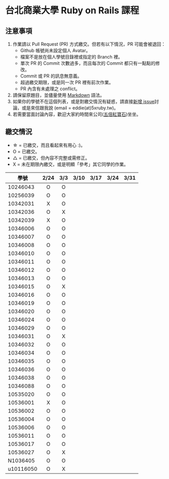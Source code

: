 # 台北商業大學 Ruby on Rails 課程

## 注意事項

1. 作業請以 Pull Request (PR) 方式繳交。但若有以下情況，PR 可能會被退回：
   * Github 帳號尚未設定個人 Avatar。
   * 檔案不是放在個人學號目錄裡或指定的 Branch 裡。
   * 單次 PR 的 Commit 次數過多，而且每次的 Commit 都只有一點點的修改。
   * Commit 或 PR 的訊息無意義。
   * 超過繳交期限，或是同一次 PR 裡有前次作業。
   * PR 內含有未處理之 conflict。
2. 請保留原題目，並儘量使用 [Markdown](http://daringfireball.net/projects/markdown/) 語法。
3. 如果你的學號不在這個列表，或是對繳交情況有疑惑，請直接[新增 issue](https://github.com/kaochenlong/ntub_homework/issues/new)討論，或是來信跟我說 (email = eddie(at)5xruby.tw)。
4. 若需要當面討論內容，歡迎大家約時間來公司([五倍紅寶石](https://5xruby.tw/))坐坐。

## 繳交情況

* ☆ = 已繳交，而且看起來有用心 :)。
* O = 已繳交。
* △ = 已繳交，但內容不完整或需修正。
* X = 未在期限內繳交，或是明顯「參考」其它同學的作業。

| 學號      | 2/24 | 3/3 | 3/10 | 3/17 | 3/24 | 3/31 |
| --------- |:----:|:---:|:----:|:----:|:----:|:----:|
| 10246043  |  O   |  O  |      |      |      |      |
| 10256039  |  O   |  O  |      |      |      |      |
| 10342031  |  X   |  O  |      |      |      |      |
| 10342036  |  O   |  X  |      |      |      |      |
| 10342039  |  X   |  O  |      |      |      |      |
| 10346006  |  O   |  O  |      |      |      |      |
| 10346007  |  O   |  O  |      |      |      |      |
| 10346008  |  O   |  O  |      |      |      |      |
| 10346010  |  O   |  O  |      |      |      |      |
| 10346011  |  O   |  O  |      |      |      |      |
| 10346012  |  O   |  O  |      |      |      |      |
| 10346013  |  O   |  O  |      |      |      |      |
| 10346015  |  O   |  X  |      |      |      |      |
| 10346016  |  O   |  O  |      |      |      |      |
| 10346019  |  O   |  O  |      |      |      |      |
| 10346020  |  O   |  O  |      |      |      |      |
| 10346024  |  O   |  O  |      |      |      |      |
| 10346029  |  O   |  O  |      |      |      |      |
| 10346031  |  O   |  X  |      |      |      |      |
| 10346032  |  O   |  O  |      |      |      |      |
| 10346034  |  O   |  O  |      |      |      |      |
| 10346035  |  O   |  O  |      |      |      |      |
| 10346036  |  O   |  O  |      |      |      |      |
| 10346038  |  O   |  O  |      |      |      |      |
| 10346088  |  O   |  O  |      |      |      |      |
| 10535020  |  O   |  O  |      |      |      |      |
| 10536001  |  X   |  O  |      |      |      |      |
| 10536002  |  O   |  O  |      |      |      |      |
| 10536004  |  O   |  O  |      |      |      |      |
| 10536006  |  O   |  O  |      |      |      |      |
| 10536011  |  O   |  O  |      |      |      |      |
| 10536017  |  O   |  O  |      |      |      |      |
| 10536027  |  O   |  X  |      |      |      |      |
| N1036405  |  O   |  O  |      |      |      |      |
| u10116050 |  O   |  X  |      |      |      |      |

